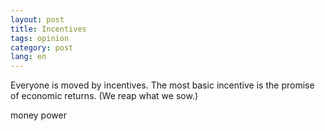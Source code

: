 ```yaml
---
layout: post
title: Incentives
tags: opinion
category: post
lang: en
---
```


Everyone is moved by incentives. The most basic incentive is the promise of economic returns. (We reap what we sow.) 

money power